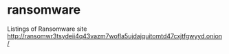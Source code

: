 # ransomware
Listings of Ransomware site
http://ransomwr3tsydeii4q43vazm7wofla5ujdajquitomtd47cxjtfgwyyd.onion/
